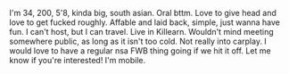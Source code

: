 I'm 34, 200, 5'8, kinda big, south asian. Oral bttm. Love to give head and love to get fucked roughly. Affable and laid back, simple, just wanna have fun. I can't host, but I can travel. Live in Killearn. Wouldn't mind meeting somewhere public, as long as it isn't too cold. Not really into carplay. I would love to have a regular nsa FWB thing going if we hit it off. Let me know if you're interested! I'm mobile.
